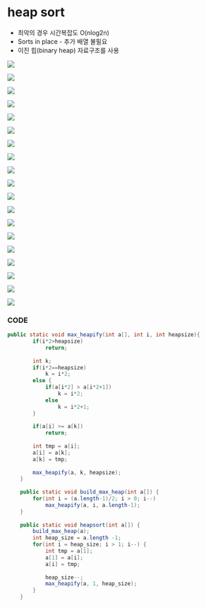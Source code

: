 # heap sort

* 최악의 경우 시간복잡도 O\(nlog2n\)
* Sorts in place - 추가 배열 불필요
* 이진 힙\(binary heap\) 자료구조를 사용

![](../.gitbook/assets/image%20%2835%29.png)

![](../.gitbook/assets/image%20%2810%29.png)

![](../.gitbook/assets/image%20%2812%29.png)



![](../.gitbook/assets/image%20%289%29.png)

![](../.gitbook/assets/image%20%2823%29.png)

![](../.gitbook/assets/image%20%2828%29.png)

![](../.gitbook/assets/image%20%2818%29.png)

![](../.gitbook/assets/image%20%286%29.png)

![](../.gitbook/assets/image%20%2826%29.png)

![](../.gitbook/assets/image%20%287%29.png)

![](../.gitbook/assets/image%20%2830%29.png)

![](../.gitbook/assets/image%20%2815%29.png)

![](../.gitbook/assets/image%20%2811%29.png)

![](../.gitbook/assets/image%20%285%29.png)

![](../.gitbook/assets/image%20%2840%29.png)

![](../.gitbook/assets/image%20%2829%29.png)

![](../.gitbook/assets/image%20%2831%29.png)

![](../.gitbook/assets/image%20%2839%29.png)

![](../.gitbook/assets/image.png)

### CODE

```java
public static void max_heapify(int a[], int i, int heapsize){
		if(i*2>heapsize)
			return;
		
		int k;
		if(i*2==heapsize)
			k = i*2;
		else {
			if(a[i*2] > a[i*2+1])
				k = i*2;
			else
				k = i*2+1;
		}
		
		if(a[i] >= a[k])
			return;
		
		int tmp = a[i];
		a[i] = a[k];
		a[k] = tmp;
		
		max_heapify(a, k, heapsize);
	}
	
	public static void build_max_heap(int a[]) {
		for(int i = (a.length-1)/2; i > 0; i--)
			max_heapify(a, i, a.length-1);
	}
	
	public static void heapsort(int a[]) {
		build_max_heap(a);
		int heap_size = a.length -1;
		for(int i = heap_size; i > 1; i--) {
			int tmp = a[1];
			a[1] = a[i];
			a[i] = tmp;
			
			heap_size--;
			max_heapify(a, 1, heap_size);
		}
	}
```

